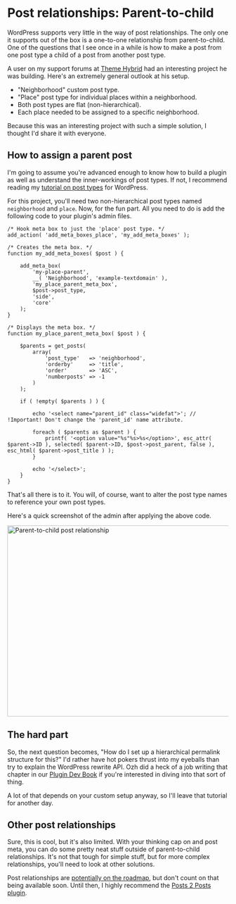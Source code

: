 # Post relationships: Parent-to-child

WordPress supports very little in the way of post relationships.  The only one it supports out of the box is a one-to-one relationship from parent-to-child.  One of the questions that I see once in a while is how to make a post from one post type a child of a post from another post type.

A user on my support forums at [Theme Hybrid](http://themehybrid.com) had an interesting project he was building.  Here's an extremely general outlook at his setup.

* "Neighborhood" custom post type.
* "Place" post type for individual places within a neighborhood.
* Both post types are flat (non-hierarchical).
* Each place needed to be assigned to a specific neighborhood.

Because this was an interesting project with such a simple solution, I thought I'd share it with everyone.

## How to assign a parent post

I'm going to assume you're advanced enough to know how to build a plugin as well as understand the inner-workings of post types.  If not, I recommend reading my [tutorial on post types](http://justintadlock.com/archives/2010/04/29/custom-post-types-in-wordpress) for WordPress.

For this project, you'll need two non-hierarchical post types named `neighborhood` and `place`.  Now, for the fun part.  All you need to do is add the following code to your plugin's admin files.

	/* Hook meta box to just the 'place' post type. */
	add_action( 'add_meta_boxes_place', 'my_add_meta_boxes' );

	/* Creates the meta box. */
	function my_add_meta_boxes( $post ) {

		add_meta_box(
			'my-place-parent',
			__( 'Neighborhood', 'example-textdomain' ),
			'my_place_parent_meta_box',
			$post->post_type,
			'side',
			'core'
		);
	}

	/* Displays the meta box. */
	function my_place_parent_meta_box( $post ) {
	
		$parents = get_posts(
			array(
				'post_type'   => 'neighborhood', 
				'orderby'     => 'title', 
				'order'       => 'ASC', 
				'numberposts' => -1 
			)
		);
	
		if ( !empty( $parents ) ) {
	
			echo '<select name="parent_id" class="widefat">'; // !Important! Don't change the 'parent_id' name attribute.
	
			foreach ( $parents as $parent ) {
				printf( '<option value="%s"%s>%s</option>', esc_attr( $parent->ID ), selected( $parent->ID, $post->post_parent, false ), esc_html( $parent->post_title ) );
			}
	
			echo '</select>';
		}
	}

That's all there is to it.  You will, of course, want to alter the post type names to reference your own post types.

Here's a quick screenshot of the admin after applying the above code.

<img src="http://justintadlock.com/blog/wp-content/uploads/2013/10/post-type-parent-child.jpg" alt="Parent-to-child post relationship" width="779" height="434" class="aligncenter size-full wp-image-5229" />

## The hard part

So, the next question becomes, "How do I set up a hierarchical permalink structure for this?"  I'd rather have hot pokers thrust into my eyeballs than try to explain the WordPress rewrite API.  Ozh did a heck of a job writing that chapter in our [Plugin Dev Book](http://justintadlock.com/plugindevbook) if you're interested in diving into that sort of thing.

A lot of that depends on your custom setup anyway, so I'll leave that tutorial for another day.

## Other post relationships

Sure, this is cool, but it's also limited.  With your thinking cap on and post meta, you can do some pretty neat stuff outside of parent-to-child relationships.  It's not that tough for simple stuff, but for more complex relationships, you'll need to look at other solutions.

Post relationships are [potentially on the roadmap](http://make.wordpress.org/core/2013/07/28/potential-roadmap-for-taxonomy-meta-and-post-relationships/), but don't count on that being available soon.  Until then, I highly recommend the [Posts 2 Posts plugin](http://wordpress.org/plugins/posts-to-posts/).